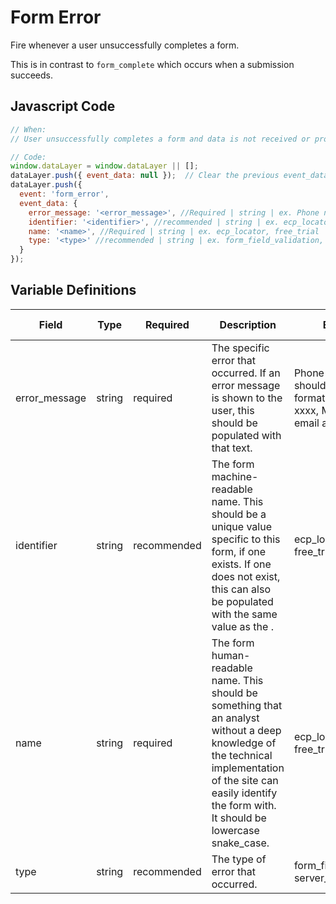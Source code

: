 # Form Error

Fire whenever a user unsuccessfully completes a form. 

This is in contrast to `form_complete` which occurs when a submission succeeds.

## Javascript Code

```js
// When:
// User unsuccessfully completes a form and data is not received or processed

// Code:
window.dataLayer = window.dataLayer || [];
dataLayer.push({ event_data: null });  // Clear the previous event_data object.
dataLayer.push({
  event: 'form_error',
  event_data: {
    error_message: '<error_message>', //Required | string | ex. Phone number should follow the format (xxx) xxx-xxxx, Must be a valid email address
    identifier: '<identifier>', //recommended | string | ex. ecp_locator, free_trial	
    name: '<name>', //Required | string | ex. ecp_locator, free_trial
    type: '<type>' //recommended | string | ex. form_field_validation, server_error	
  }
});
```

## Variable Definitions

|Field|Type|Required|Description|Example|Pattern|Min Length|Max Length|Minimum|Maximum|Multiple Of|
| --- | --- | --- | --- | --- | --- | --- | --- | --- | --- | --- |
|error_message|string|required|The specific error that occurred. If an error message is shown to the user, this should be populated with that text.|Phone number should follow the format (xxx) xxx-xxxx, Must be a valid email address|
|identifier|string|recommended|The form machine-readable name. This should be a unique value specific to this form, if one exists. If one does not exist, this can also be populated with the same value as the <name>.|ecp_locator, free_trial|
|name|string|required|The form human-readable name. This should be something that an analyst without a deep knowledge of the technical implementation of the site can easily identify the form with. It should be lowercase snake_case.|ecp_locator, free_trial|
|type|string|recommended|The type of error that occurred.|form_field_validation, server_error|
